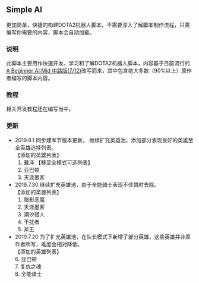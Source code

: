 ## Simple AI
更加简单，快捷的构建DOTA2机器人脚本，不需要深入了解脚本制作流程，只需编写你需要的内容，脚本会自动加载。
### 说明
此脚本主要用作快速开发、学习和了解DOTA2机器人脚本，内容基于目前流行的[A Beginner AI:Mid 中路版(7/12)](https://steamcommunity.com/sharedfiles/filedetails/?id=1573671599)改写而来，其中包含绝大多数（90%以上）原作者编写的脚本内容。
### 教程
相关开发教程还在编写当中。
### 更新
 - 2019.8.1
	同步建军节版本更新。
	继续扩充英雄池，添加部分表现良好的英雄至全英雄选择列表。  
	【添加的英雄列表】  
	1. 戴泽
	【移至全模式可选列表】  
	1. 亚巴顿
	2. 天涯墨客
 - 2019.7.30
	继续扩充英雄池，由于全能骑士表现不佳暂时去除。  
	【添加的英雄列表】  
	1. 暗影恶魔
	2. 天涯墨客
	3. 潮汐猎人
	4. 干扰者
	5. 斧王
 - 2019.7.20
	为了扩充英雄池，在队长模式下新增了部分英雄，这些英雄并非原作者所写，难度会相对降低。  
	【添加的英雄列表】  
	6. 亚巴顿  
	7. 复仇之魂  
	8. 全能骑士

